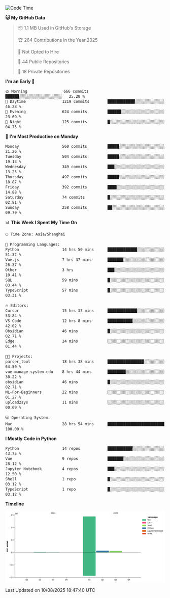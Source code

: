 <!--START_SECTION:waka-->
![Code Time](http://img.shields.io/badge/Code%20Time-655%20hrs%2054%20mins-blue)

**🐱 My GitHub Data** 

> 📦 1.1 MB Used in GitHub's Storage 
 > 
> 🏆 264 Contributions in the Year 2025
 > 
> 🚫 Not Opted to Hire
 > 
> 📜 44 Public Repositories 
 > 
> 🔑 18 Private Repositories 
 > 
**I'm an Early 🐤** 

```text
🌞 Morning                666 commits         ██████░░░░░░░░░░░░░░░░░░░   25.28 % 
🌆 Daytime                1219 commits        ████████████░░░░░░░░░░░░░   46.28 % 
🌃 Evening                624 commits         ██████░░░░░░░░░░░░░░░░░░░   23.69 % 
🌙 Night                  125 commits         █░░░░░░░░░░░░░░░░░░░░░░░░   04.75 % 
```
📅 **I'm Most Productive on Monday** 

```text
Monday                   560 commits         █████░░░░░░░░░░░░░░░░░░░░   21.26 % 
Tuesday                  504 commits         █████░░░░░░░░░░░░░░░░░░░░   19.13 % 
Wednesday                349 commits         ███░░░░░░░░░░░░░░░░░░░░░░   13.25 % 
Thursday                 497 commits         █████░░░░░░░░░░░░░░░░░░░░   18.87 % 
Friday                   392 commits         ████░░░░░░░░░░░░░░░░░░░░░   14.88 % 
Saturday                 74 commits          █░░░░░░░░░░░░░░░░░░░░░░░░   02.81 % 
Sunday                   258 commits         ██░░░░░░░░░░░░░░░░░░░░░░░   09.79 % 
```


📊 **This Week I Spent My Time On** 

```text
🕑︎ Time Zone: Asia/Shanghai

💬 Programming Languages: 
Python                   14 hrs 50 mins      █████████████░░░░░░░░░░░░   51.32 % 
Vue.js                   7 hrs 37 mins       ███████░░░░░░░░░░░░░░░░░░   26.37 % 
Other                    3 hrs               ███░░░░░░░░░░░░░░░░░░░░░░   10.41 % 
SQL                      59 mins             █░░░░░░░░░░░░░░░░░░░░░░░░   03.44 % 
TypeScript               57 mins             █░░░░░░░░░░░░░░░░░░░░░░░░   03.31 % 

🔥 Editors: 
Cursor                   15 hrs 33 mins      █████████████░░░░░░░░░░░░   53.84 % 
VS Code                  12 hrs 8 mins       ███████████░░░░░░░░░░░░░░   42.02 % 
Obsidian                 46 mins             █░░░░░░░░░░░░░░░░░░░░░░░░   02.71 % 
Edge                     24 mins             ░░░░░░░░░░░░░░░░░░░░░░░░░   01.44 % 

🐱‍💻 Projects: 
parser_tool              18 hrs 38 mins      ████████████████░░░░░░░░░   64.50 % 
vue-manage-system-edu    8 hrs 44 mins       ████████░░░░░░░░░░░░░░░░░   30.22 % 
obsidian                 46 mins             █░░░░░░░░░░░░░░░░░░░░░░░░   02.71 % 
ML-For-Beginners         22 mins             ░░░░░░░░░░░░░░░░░░░░░░░░░   01.27 % 
upload2sys               11 mins             ░░░░░░░░░░░░░░░░░░░░░░░░░   00.69 % 

💻 Operating System: 
Mac                      28 hrs 54 mins      █████████████████████████   100.00 % 
```

**I Mostly Code in Python** 

```text
Python                   14 repos            ███████████░░░░░░░░░░░░░░   43.75 % 
Vue                      9 repos             ███████░░░░░░░░░░░░░░░░░░   28.12 % 
Jupyter Notebook         4 repos             ███░░░░░░░░░░░░░░░░░░░░░░   12.50 % 
Shell                    1 repo              █░░░░░░░░░░░░░░░░░░░░░░░░   03.12 % 
TypeScript               1 repo              █░░░░░░░░░░░░░░░░░░░░░░░░   03.12 % 
```



**Timeline**

![Lines of Code chart](https://raw.githubusercontent.com/White1943/White1943/main/assets/bar_graph.png)


 Last Updated on 10/08/2025 18:47:40 UTC
<!--END_SECTION:waka-->

